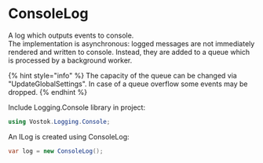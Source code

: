 # ConsoleLog

A log which outputs events to console.  
The implementation is asynchronous: logged messages are not immediately rendered and written to console. Instead, they are added to a queue which is processed by a background worker. 

{% hint style="info" %}
The capacity of the queue can be changed via "UpdateGlobalSettings". In case of a queue overflow some events may be dropped.
{% endhint %}

Include Logging.Console library in project:

```csharp
using Vostok.Logging.Console;
```

 An ILog is created using  ConsoleLog:

```csharp
var log = new ConsoleLog();
```




